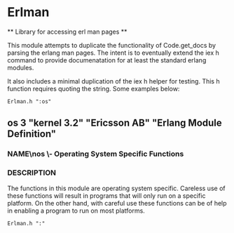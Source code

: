 Erlman
======

** Library for accessing erl man pages  **

This module attempts to duplicate the functionality of Code.get_docs 
by parsing the erlang man pages. The intent is to eventually extend
the iex h command to provide documenatation for at least the standard
erlang modules.

It also includes a minimal duplication of the iex h helper for testing.
This h function requires quoting the string. Some examples below: 

	Erlman.h ":os"
## os 3 \"kernel 3.2\" \"Ericsson AB\" \"Erlang Module Definition\"
### NAME\nos \\- Operating System Specific Functions
### DESCRIPTION

The functions in this module are operating system specific. Careless use of these functions will result in programs that will only run on a specific platform. On the other hand, with careful use these functions can be of help in enabling a program to run on most platforms.

	Erlman.h ":"